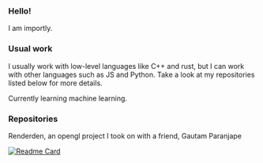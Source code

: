 ### Hello!
I am importly.

### Usual work

I usually work with low-level languages like C++ and rust, but I can work with other languages such as JS and Python.
Take a look at my repositories listed below for more details.

Currently learning machine learning.


### Repositories

Renderden, an opengl project I took on with a friend, Gautam Paranjape

[![Readme Card](https://github-readme-stats.vercel.app/api/pin/?username=eternalmoon1234&repo=Renderden)](https://github.com/eternalmoon1234/Renderden)
